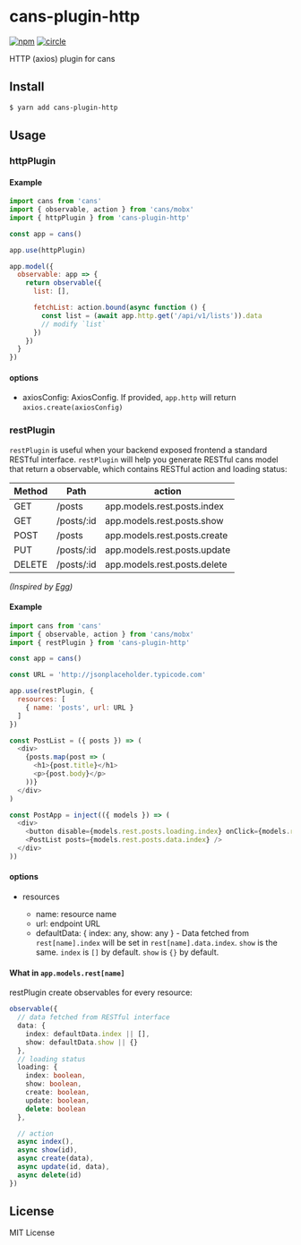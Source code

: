 # cans-plugin-http

[![npm](https://img.shields.io/npm/v/cans-plugin-http.svg)](https://www.npmjs.com/package/cans-plugin-http)
[![circle](https://circleci.com/gh/djyde/cans-plugin-http.svg?style=shield)](https://circleci.com/gh/djyde/cans-plugin-http)

HTTP (axios) plugin for cans

## Install

```bash
$ yarn add cans-plugin-http
```

## Usage

### httpPlugin

#### Example

```js
import cans from 'cans'
import { observable, action } from 'cans/mobx'
import { httpPlugin } from 'cans-plugin-http'

const app = cans()

app.use(httpPlugin)

app.model({
  observable: app => {
    return observable({
      list: [],

      fetchList: action.bound(async function () {
        const list = (await app.http.get('/api/v1/lists')).data
        // modify `list`
      })
    })
  }
})
```

#### options

- axiosConfig: AxiosConfig. If provided, `app.http` will return `axios.create(axiosConfig)`

### restPlugin

`restPlugin` is useful when your backend exposed frontend a standard RESTful interface. `restPlugin` will help you generate RESTful cans model that return a observable, which contains RESTful action and loading status:

Method | Path            | action
-------|-----------------|----------------
GET    | /posts          | app.models.rest.posts.index
GET    | /posts/:id      | app.models.rest.posts.show
POST   | /posts          | app.models.rest.posts.create
PUT    | /posts/:id      | app.models.rest.posts.update
DELETE | /posts/:id      | app.models.rest.posts.delete

*(Inspired by [Egg](https://eggjs.org/zh-cn/basics/router.html))*

#### Example

```js
import cans from 'cans'
import { observable, action } from 'cans/mobx'
import { restPlugin } from 'cans-plugin-http'

const app = cans()

const URL = 'http://jsonplaceholder.typicode.com'

app.use(restPlugin, { 
  resources: [
    { name: 'posts', url: URL }
  ]
})

const PostList = ({ posts }) => (
  <div>
    {posts.map(post => (
      <h1>{post.title}</h1>
      <p>{post.body}</p>
    ))}
  </div>
)

const PostApp = inject(({ models }) => (
  <div>
    <button disable={models.rest.posts.loading.index} onClick={models.rest.posts.index}>Fetch</button>
    <PostList posts={models.rest.posts.data.index} />
  </div>
))
```

#### options

- resources

  - name: resource name
  - url: endpoint URL
  - defaultData: { index: any, show: any } - Data fetched from `rest[name].index` will be set in `rest[name].data.index`. `show` is the same. `index` is `[]` by default. `show` is `{}` by default.

#### What in `app.models.rest[name]`

restPlugin create observables for every resource:

```ts
observable({
  // data fetched from RESTful interface
  data: {
    index: defaultData.index || [],
    show: defaultData.show || {}
  },
  // loading status
  loading: {
    index: boolean,
    show: boolean,
    create: boolean,
    update: boolean,
    delete: boolean
  },

  // action
  async index(),
  async show(id),
  async create(data),
  async update(id, data),
  async delete(id)
})
```

## License

MIT License
